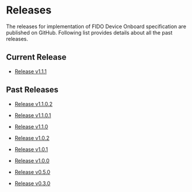 # Releases

The releases for implementation of FIDO Device Onboard specification are published on GitHub.
Following list provides details about all the past releases.

## Current Release

* [Release v1.1.1](https://github.com/secure-device-onboard/release-fidoiot/releases/v1.1.1)

## Past Releases

* [Release v1.1.0.2](https://github.com/secure-device-onboard/release-fidoiot/releases/v1.1.0.2)

* [Release v1.1.0.1](https://github.com/secure-device-onboard/release-fidoiot/releases/v1.1.0.1)

* [Release v1.1.0](https://github.com/secure-device-onboard/release-fidoiot/releases/v1.1.0)

* [Release v1.0.2](https://github.com/secure-device-onboard/release-fidoiot/releases/v1.0.2)

* [Release v1.0.1](https://github.com/secure-device-onboard/release-fidoiot/releases/v1.0.1)

* [Release v1.0.0](https://github.com/secure-device-onboard/release-fidoiot/releases/v1.0.0)

* [Release v0.5.0](https://github.com/secure-device-onboard/release-fidoiot/releases/v0.5.0)

* [Release v0.3.0](https://github.com/secure-device-onboard/release-fidoiot/releases/v0.3.0)
